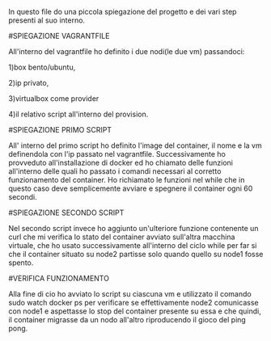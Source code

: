 In questo file do una piccola spiegazione del progetto e dei vari step presenti al suo interno.

#SPIEGAZIONE VAGRANTFILE

All'interno del vagrantfile ho definito i due nodi(le due vm) passandoci:

1)box bento/ubuntu, 

2)ip privato,

3)virtualbox come provider

4)il relativo script all'interno del provision.

#SPIEGAZIONE PRIMO SCRIPT

All' interno del primo script ho definito l'image del container, il nome e la vm definendola con l'ip passato nel vagrantfile.
Successivamente ho provveduto all'installazione di docker ed ho chiamato delle funzioni all'interno delle quali ho passato i comandi necessari al corretto funzionamento del container.
Ho richiamato le funzioni nel while che in questo caso deve semplicemente avviare e spegnere il container ogni 60 secondi.

#SPIEGAZIONE SECONDO SCRIPT

Nel secondo script invece ho aggiunto un'ulteriore funzione contenente un curl che mi verifica lo stato del container avviato sull'altra macchina virtuale,
che ho usato successivamente all'interno del ciclo while per far si che il container situato su node2 partisse solo quando quello su node1 fosse spento.

#VERIFICA FUNZIONAMENTO 

Alla fine di cio ho avviato lo script su ciascuna vm e utilizzato il comando sudo watch docker ps per verificare se effettivamente node2 comunicasse con node1 e aspettasse lo stop del container presente su essa
e che quindi, il container migrasse da un nodo all'altro riproducendo il gioco del ping pong. 


